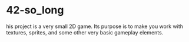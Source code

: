 # 42-so_long
his project is a very small 2D game. Its purpose is to make you work with textures, sprites, and some other very basic gameplay elements.
